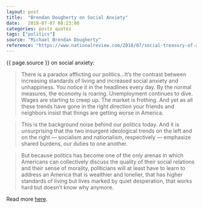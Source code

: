 ```yaml
---
layout: post
title:  "Brendan Dougherty on Social Anxiety"
date:   2018-07-07 08:23:00
categories: posts quotes
tags: ["politics"]
source: "Michael Brendan Dougherty"
reference: "https://www.nationalreview.com/2018/07/social-treasury-of-america-is-depleting/"
---
```


{{ page.source }} on social anxiety:

> There is a paradox afflicting our politics...It’s the contrast between increasing standards of living and increased social anxiety and unhappiness. You notice it in the headlines every day. By the normal measures, the economy is roaring. Unemployment continues to dive. Wages are starting to creep up. The market is frothing. And yet as all these trends have gone in the right direction your friends and neighbors insist that things are getting worse in America.

> This is the background noise behind our politics today. And it is unsurprising that the two insurgent ideological trends on the left and on the right — socialism and nationalism, respectively — emphasize shared burdens, our duties to one another.

> But because politics has become one of the only arenas in which Americans can collectively discuss the quality of their social relations and their sense of morality, politicians will at least have to learn to address an America that is wealthier and lonelier, that has higher standards of living but lives marked by quiet desperation, that works hard but doesn’t know why anymore.

Read more [here]({{page.reference}}).
